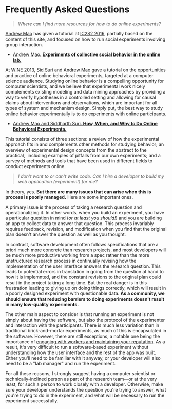 # Frequently Asked Questions

> *Where can I find more resources for how to do online experiments?*

[Andrew Mao] has given a tutorial at [IC2S2 2016], partially based on the 
content of this site, and focused on how to run social experiments involving 
group interaction.

- [Andrew Mao. **Experiments of collective social behavior in the online lab.**][ic2s2-tutorial]

[IC2S2 2016]: http://www.kellogg.northwestern.edu/news-events/conference/ic2s2/2016.aspx
[ic2s2-tutorial]: https://dl.dropboxusercontent.com/u/13229094/papers/IC2S216_experiments.pdf

At [WINE 2013], [Sid Suri] and [Andrew Mao] gave a tutorial on the opportunities
and practice of online behavioral experiments, targeted at a computer science
audience. Studying online behavior is a compelling opportunity for computer
scientists, and we believe that experimental work nicely complements existing
modeling and data mining approaches by providing a way to verify hypotheses in a
controlled setting and allowing for causal claims about interventions and
observations, which are important for all types of system and mechanism design.
Simply put, the best way to study online behavior experimentally is to do
experiments with online participants.

[WINE 2013]: http://wine13.seas.harvard.edu/
[Sid Suri]: http://www.sidsuri.com/
[Andrew Mao]: http://www.andrewmao.net/

- [Andrew Mao and Siddharth Suri. **How, When, and Why to Do Online Behavioral Experiments.**][wine13-tutorial]

[wine13-tutorial]: https://dl.dropboxusercontent.com/u/13229094/papers/WINE13_experiments.pdf

This tutorial consists of three sections: a review of how the experimental
approach fits in and complements other methods for studying behavior; an
overview of experimental design concepts from the abstract to the practical,
 including examples of pitfalls from our own experiments; and a survey of
methods and tools that have been used in different fields to conduct experiments
online.

> *I don't want to or can't write code. Can I hire a developer to build my web
 application (experiment) for me?* 

In theory, yes. **But there are many issues that can arise when this is 
process is poorly managed.** Here are some important ones. 

A primary issue is the process of taking a research question and
operationalizing it. In other words, when you build an experiment, you have a
particular question in mind (*or at least you should!*) and you are building an
app to collect data to answer that question. This process invariably requires
feedback, revision, and modification when you find that the original plan 
doesn't answer the question as well as you thought.
  
In contrast, software development often follows specifications that are a priori
much more concrete than research projects, and most developers will be much more
productive working from a spec rather than the more unstructured research
process in continually revising how the implementation of the user interface
answers the research question. This leads to potential errors in translation in
going from the question at hand to how it is implemnted, and the constant
revisions to the original plan could result in the project taking a long time.
But the real danger is in this frustration leading to giving up on doing things
correctly, which will result in a poorly designed experiment with questionable
data. **As a community, we should ensure that reducing barriers to doing
experiments doesn't result in many low-quality experiments.**

The other main aspect to consider is that running an experiment is not simply
about having the software, but also the protocol of the experimenter and
interaction with the participants. There is much less variation than in
traditional brick-and-mortar experiments, as much of this is encapsulated in the
software. However, there are still exceptions, a notable one being the
importance of [engaging with workers and maintaining your
reputation](../launching/forums-reputation.md). As a result, it's very difficult to run a
software-based experiment without understanding how the user interface and the
rest of the app was built. Either you'll need to be familiar with it anyway, or
your developer will also need to be a "lab manager" and run the experiment.

For all these reasons, I strongly suggest having a computer scientist or 
technically-inclined person as part of the research team—or at the very 
least, for such a person to work closely with a developer. Otherwise, make 
sure your developer understands the question you're trying to answer, what 
you're trying to do in the experiment, and what will be necessary to run the 
experiment successfully.  
